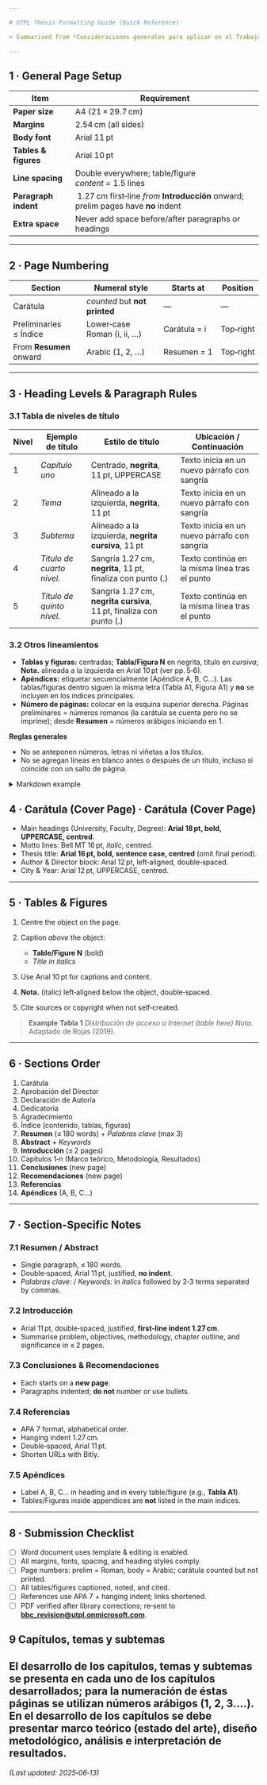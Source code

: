 ```yaml
---

# UTPL Thesis Formatting Guide (Quick Reference)

> Summarised from *Consideraciones generales para aplicar en el Trabajo de Titulación* — Biblioteca UTPL. Use this as a checklist for automated format validation.

---
```


## 1 · General Page Setup

| Item                 | Requirement                                                                         |
| -------------------- | ----------------------------------------------------------------------------------- |
| **Paper size**       | A4 (21 × 29.7 cm)                                                                   |
| **Margins**          | 2.54 cm (all sides)                                                                 |
| **Body font**        | Arial 11 pt                                                                         |
| **Tables & figures** | Arial 10 pt                                                                         |
| **Line spacing**     | Double everywhere; table/figure *content* = 1.5 lines                               |
| **Paragraph indent** |  1.27 cm first‑line *from* **Introducción** onward; prelim pages have **no** indent |
| **Extra space**      | Never add space before/after paragraphs or headings                                 |

---

## 2 · Page Numbering

| Section                 | Numeral style                 | Starts at    | Position  |
| ----------------------- | ----------------------------- | ------------ | --------- |
| Carátula                | *counted* but **not printed** | —            | —         |
| Preliminaries ≤ Índice  | Lower‑case Roman (i, ii, …)   | Carátula = i | Top‑right |
| From **Resumen** onward | Arabic (1, 2, …)              | Resumen = 1  | Top‑right |

---

## 3 · Heading Levels & Paragraph Rules

### 3.1 Tabla de niveles de título

| Nivel | Ejemplo de título         | Estilo de título                                                    | Ubicación / Continuación                       |
| ----- | ------------------------- | ------------------------------------------------------------------- | ---------------------------------------------- |
| 1     | *Capítulo uno*            | Centrado, **negrita**, 11 pt, UPPERCASE                             | Texto inicia en un nuevo párrafo con sangría   |
| 2     | *Tema*                    | Alineado a la izquierda, **negrita**, 11 pt                         | Texto inicia en un nuevo párrafo con sangría   |
| 3     | *Subtema*                 | Alineado a la izquierda, **negrita cursiva**, 11 pt                 | Texto inicia en un nuevo párrafo con sangría   |
| 4     | *Título de cuarto nivel.* | Sangría 1.27 cm, **negrita**, 11 pt, finaliza con punto (.)         | Texto continúa en la misma línea tras el punto |
| 5     | *Título de quinto nivel.* | Sangría 1.27 cm, **negrita cursiva**, 11 pt, finaliza con punto (.) | Texto continúa en la misma línea tras el punto |

### 3.2 Otros lineamientos

* **Tablas y figuras:** centradas; **Tabla/Figura N** en negrita, título en *cursiva*; **Nota.** alineada a la izquierda en Arial 10 pt (ver pp. 5‑6).
* **Apéndices:** etiquetar secuencialmente (Apéndice A, B, C…). Las tablas/figuras dentro siguen la misma letra (Tabla A1, Figura A1) y **no** se incluyen en los índices principales.
* **Número de páginas:** colocar en la esquina superior derecha. Páginas preliminares = números romanos (la carátula se cuenta pero no se imprime); desde **Resumen** = números arábigos iniciando en 1.

**Reglas generales**

* No se anteponen números, letras ni viñetas a los títulos.
* No se agregan líneas en blanco antes o después de un título, incluso si coincide con un salto de página.

<details>
<summary>Markdown example</summary>

```markdown
# Capítulo uno
## Introducción
### Aprendizaje profundo
#### Métodos supervisados. El aprendizaje...
##### Algoritmo SVM. Su aplicación...
```

</details>

## 4 · Carátula (Cover Page) · Carátula (Cover Page)

* Main headings (University, Faculty, Degree): **Arial 18 pt, bold, UPPERCASE, centred**.
* Motto lines: Bell MT 16 pt, *italic*, centred.
* Thesis title: **Arial 16 pt, bold, sentence case, centred** (omit final period).
* Author & Director block: Arial 12 pt, left‑aligned, double‑spaced.
* City & Year: Arial 12 pt, UPPERCASE, centred.

---

## 5 · Tables & Figures

1. Centre the object on the page.
2. Caption *above* the object:

   * **Table/Figure N** (bold)
   * *Title in italics*
3. Use Arial 10 pt for captions and content.
4. **Nota.** (italic) left‑aligned below the object, double‑spaced.
5. Cite sources or copyright when not self‑created.

> **Example**
> **Tabla 1** *Distribución de acceso a Internet*
> *(table here)*
> *Nota.* Adaptado de Rojas (2019).

---

## 6 · Sections Order

1. Carátula
2. Aprobación del Director
3. Declaración de Autoría
4. Dedicatoria
5. Agradecimiento
6. Índice (contenido, tablas, figuras)
7. **Resumen** (≤ 180 words) + *Palabras clave* (max 3)
8. **Abstract** + *Keywords*
9. **Introducción** (≤ 2 pages)
10. Capítulos 1‑n (Marco teórico, Metodología, Resultados)
11. **Conclusiones** (new page)
12. **Recomendaciones** (new page)
13. **Referencias**
14. **Apéndices** (A, B, C…)

---

## 7 · Section‑Specific Notes

### 7.1 Resumen / Abstract

* Single paragraph, ≤ 180 words.
* Double‑spaced, Arial 11 pt, justified, **no indent**.
* *Palabras clave:* / *Keywords:* in *italics* followed by 2‑3 terms separated by commas.

### 7.2 Introducción

* Arial 11 pt, double‑spaced, justified, **first‑line indent 1.27 cm**.
* Summarise problem, objectives, methodology, chapter outline, and significance in ≤ 2 pages.

### 7.3 Conclusiones & Recomendaciones

* Each starts on a **new page**.
* Paragraphs indented; **do not** number or use bullets.

### 7.4 Referencias

* APA 7 format, alphabetical order.
* Hanging indent 1.27 cm.
* Double‑spaced, Arial 11 pt.
* Shorten URLs with Bitly.

### 7.5 Apéndices

* Label A, B, C… in heading and in every table/figure (e.g., **Tabla A1**).
* Tables/Figures inside appendices are **not** listed in the main indices.

---

## 8 · Submission Checklist

* [ ] Word document uses template & editing is enabled.
* [ ] All margins, fonts, spacing, and heading styles comply.
* [ ] Page numbers: prelim = Roman, body = Arabic; carátula counted but not printed.
* [ ] All tables/figures captioned, noted, and cited.
* [ ] References use APA 7 + hanging indent; links shortened.
* [ ] PDF verified after library corrections; re‑sent to **[bbc\_revision@utpl.onmicrosoft.com](mailto:bbc_revision@utpl.onmicrosoft.com)**.

## 9 Capítulos, temas y subtemas
El desarrollo  de  los  capítulos,  temas  y subtemas se presenta  en cada  uno  de los capítulos desarrollados; para la numeración de éstas páginas se utilizan números arábigos (1, 2, 3....). 
En el desarrollo de los capítulos se debe presentar marco teórico (estado del arte), diseño metodológico, análisis e interpretación de resultados.
---

*(Last updated: 2025‑06‑13)*
